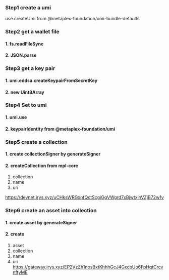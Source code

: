 ### Step1 create a umi

use createUmi from @metaplex-foundation/umi-bundle-defaults

### Step2 get a wallet file

#### 1. fs.readFileSync

#### 2. JSON.parse

### Step3 get a key pair

#### 1. umi.eddsa.createKeypairFromSecretKey

#### 2. new Uint8Array

### Step4 Set to umi

#### 1. umi.use

#### 2. keypairIdentity from @metaplex-foundation/umi

### Step5 create a collection

#### 1. create collectionSigner by generateSigner

#### 2. createCollection from mpl-core

1. collection
2. name
3. uri

https://devnet.irys.xyz/uCHksWRGxnfQctScgjGgVWgrd7xBjwtxihVZjB72w1v

### Step6 create an asset into collection

#### 1. create asset by generateSigner

#### 2. create

1. asset
2. collection
3. name
4. uri  
   https://gateway.irys.xyz/EP2VzZh1nosBxtKhhhGcJ4GxcbUo6FpHqtCrcvnftyME
